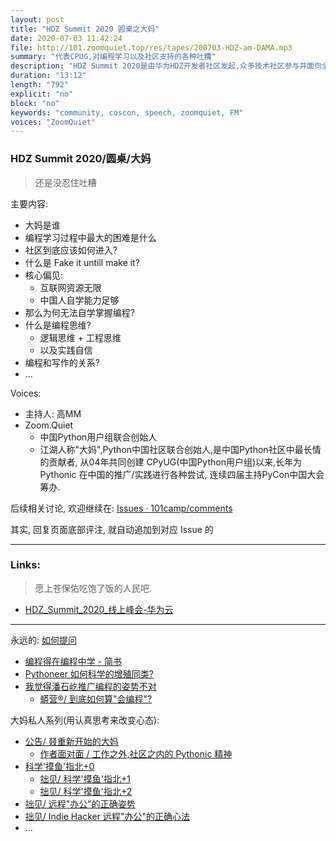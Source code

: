 ```yaml
---
layout: post
title: "HDZ Summit 2020 圆桌之大妈"
date: 2020-07-03 11:42:24 
file: http://101.zoomquiet.top/res/tapes/200703-HDZ-am-DAMA.mp3
summary: "代表CPUG,对编程学习以及社区支持的各种吐糟"
description: "HDZ Summit 2020是由华为HDZ开发者社区发起,众多技术社区参与并面向全球开发者的年度线上盛会. 圆桌会议阶段, 大妈作为中国Python社区最长情贡献者分享一系列私人观点"
duration: "13:12" 
length: "792"
explicit: "no" 
block: "no" 
keywords: "community, coscon, speech, zoomquiet, FM"
voices: "ZoomQuiet"
---
```


### HDZ Summit 2020/圆桌/大妈
> 还是没忍住吐糟



主要内容:

- 大妈是谁
- 编程学习过程中最大的困难是什么
- 社区到底应该如何进入?
- 什么是 Fake it untill make it?
- 核心偏见:
    + 互联网资源无限
    + 中国人自学能力足够
- 那么为何无法自学掌握编程?
- 什么是编程思维?
    + 逻辑思维 + 工程思维
    + 以及实践自信
- 编程和写作的关系?
- ...

Voices:

- 主持人:  高MM
- Zoom.Quiet
    + 中国Python用户组联合创始人
    + 江湖人称"大妈",Python中国社区联合创始人,是中国Python社区中最长情的贡献者, 从04年共同创建 CPyUG(中国Python用户组)以来,长年为 Pythonic 在中国的推广/实践进行各种尝试, 连续四届主持PyCon中国大会筹办. 


后续相关讨论, 欢迎继续在:
[Issues · 101camp/comments](https://github.com/101camp/comments/issues)


其实, 回复页面底部评注, 就自动追加到对应 Issue 的

-------------
### Links: 
> 愿上苍保佑吃饱了饭的人民吧.

- [HDZ_Summit_2020_线上峰会-华为云](https://developer.huaweicloud.com/activity/HDZ_2020/HDZ_Summit_2020.html)

-------------

永远的: [如何提问](https://gitlab.com/101camp/2py/tasks/wikis/HandBooks/Hb4Ask)

- [编程得在编程中学 - 简书](https://www.jianshu.com/p/7314179ac730)
- [Pythoneer 如何科学的增殖同类?](https://blog.101.camp/nc/181012-preNC-pythoneer-growthup/)
- [我觉得潘石屹推广编程的姿势不对](https://mp.weixin.qq.com/s/FbUYUtnSVPJseA6sBud5fQ)
    + [蟒营®/ 到底如何算"会编程"?](https://mp.weixin.qq.com/s/_yMoR4pJJGlJx51DU8xGyg)


大妈私人系列(用认真思考来改变心态):

- [公告/ 叕重新开始的大妈](https://mp.weixin.qq.com/s/N5TuRRbF485D4Q90XdDA7g)
    + [作者面对面 / 工作之外,社区之内的 Pythonic 精神](https://mp.weixin.qq.com/s/Rj3YRIpecMIsV9UzEY4_lw)
- [科学'摸鱼'指北+0](https://mp.weixin.qq.com/s/Q-keoD_3L29zKNPnwLTFXw)
    + [拙见/ 科学'摸鱼'指北+1](https://mp.weixin.qq.com/s/fnu9dtLQVc_TiShluhXccw)
    + [拙见/ 科学'摸鱼'指北+2](https://mp.weixin.qq.com/s/4NZGKhdbAaanxNKZyQR-vg)
- [拙见/ 远程"办公"的正确姿势](https://mp.weixin.qq.com/s/XzN7if9-ntvOkIbRrT4s_Q)
- [拙见/ Indie Hacker 远程"办公"的正确心法](https://mp.weixin.qq.com/s/d28HqnF5aRs0jZ4tKwSmQg)
- ... 


